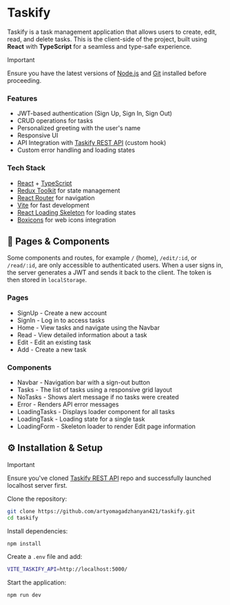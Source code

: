 # Taskify  

Taskify is a task management application that allows users to create, edit, read, and delete tasks. This is the client-side of the project, built using **React** with **TypeScript** for a seamless and type-safe experience.  

> [!IMPORTANT]  
> Ensure you have the latest versions of [Node.js](https://nodejs.org/) and [Git](https://git-scm.com/) installed before proceeding.

### Features  
- JWT-based authentication (Sign Up, Sign In, Sign Out)  
- CRUD operations for tasks  
- Personalized greeting with the user's name  
- Responsive UI 
- API Integration with [Taskify REST API](https://github.com/artyomagadzhanyan421/rest-api-taskify) (custom hook) 
- Custom error handling and loading states  

### Tech Stack  
- [React](https://github.com/facebook/react.git) + [TypeScript](https://github.com/microsoft/TypeScript.git)
- [Redux Toolkit](https://github.com/reduxjs/redux.git) for state management  
- [React Router](https://github.com/remix-run/react-router.git) for navigation  
- [Vite](https://github.com/vitejs/vite.git) for fast development  
- [React Loading Skeleton](https://github.com/dvtng/react-loading-skeleton.git) for loading states
- [Boxicons](https://github.com/atisawd/boxicons.git) for web icons integration

## 📂 Pages & Components

Some components and routes, for example ```/``` (home), ```/edit/:id```, or ```/read/:id```, are only accessible to authenticated users. When a user signs in, the server generates a JWT and sends it back to the client. The token is then stored in ```localStorage```.

### Pages  
- SignUp - Create a new account  
- SignIn - Log in to access tasks  
- Home - View tasks and navigate using the Navbar  
- Read - View detailed information about a task  
- Edit - Edit an existing task  
- Add - Create a new task  

### Components
- Navbar - Navigation bar with a sign-out button  
- Tasks - The list of tasks using a responsive grid layout  
- NoTasks - Shows alert message if no tasks were created
- Error - Renders API error messages  
- LoadingTasks - Displays loader component for all tasks  
- LoadingTask - Loading state for a single task
- LoadingForm - Skeleton loader to render Edit page information 

## ⚙️ Installation & Setup

> [!IMPORTANT]  
> Ensure you've cloned [Taskify REST API](https://github.com/artyomagadzhanyan421/rest-api-taskify) repo and successfully launched localhost server first.

Clone the repository:

```sh
git clone https://github.com/artyomagadzhanyan421/taskify.git
cd taskify
```

Install dependencies:

```sh
npm install
```

Create a ```.env``` file and add:

```bash
VITE_TASKIFY_API=http://localhost:5000/
```

Start the application:

```sh
npm run dev
```